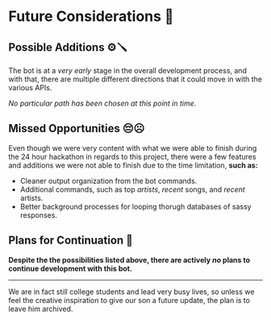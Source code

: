 # Future Considerations 🔮

## Possible Additions ⚙️🪛
The bot is at a *very early* stage in the overall development process, and with that, there are multiple different directions that it could move in with the various APIs.

*No particular path has been chosen at this point in time.*

## Missed Opportunities 😔☹️
Even though we were very content with what we were able to finish during the 24 hour hackathon in regards to this project, there were a few features and additions we were not able to finish due to the time limitation, **such as:**

- Cleaner output organization from the bot commands.
- Additional commands, such as top *artists*, *recent* songs, and *recent* artists.
- Better background processes for looping thorugh databases of sassy responses.

## Plans for Continuation 📜
**Despite the the possibilities listed above, there are actively *no* plans to continue development with this bot.**
***
We are in fact still college students and lead very busy lives, so unless we feel the creative inspiration to give our son a future update, the plan is to leave him archived.
